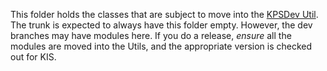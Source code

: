 This folder holds the classes that are subject to move into the
[KPSDev Util](https://github.com/ihsoft/KSPDev/tree/master/Sources/Utils).
The trunk is expected to always have this folder empty. However, the dev branches
may have modules here. If you do a release, *ensure* all the modules are moved into
the Utils, and the appropriate version is checked out for KIS.

